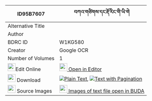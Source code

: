 |ID95B7607|བཀའ་གཙིགས་དང་རྡོ་རིང་གི་ཡི་གེ 
| --- | --- 
|Alternative Title |
|Author | 
|BDRC ID | W1KG580
|Creator | Google OCR
|Number of Volumes| 1
|<img width="25" src="https://img.icons8.com/color/25/000000/edit-property.png">Edit Online| [<img width="25" src="https://avatars.githubusercontent.com/u/45091458?s=200&v=4"> Open in Editor](http://editor.openpecha.org/ID95B7607)
|<img width="25" src="https://img.icons8.com/fluent/48/000000/download-2.png"/>  Download | [![](https://img.icons8.com/color/20/000000/txt.png)Plain Text](https://github.com/Openpecha/ID95B7607/releases/download/v1/katsik_dang_doring_gi_yige_plain_ID95B7607.zip), [![](https://img.icons8.com/color/20/000000/txt.png)Text with Pagination](https://github.com/Openpecha/ID95B7607/releases/download/v1/katsik_dang_doring_gi_yige_pages_ID95B7607.zip)
|<img width="25" src="https://img.icons8.com/plasticine/100/000000/pictures-folder.png"/>  Source Images | [<img width="25" src="https://library.bdrc.io/icons/BUDA-small.svg"> Images of text file open in BUDA](https://library.bdrc.io/show/bdr:W1KG580)